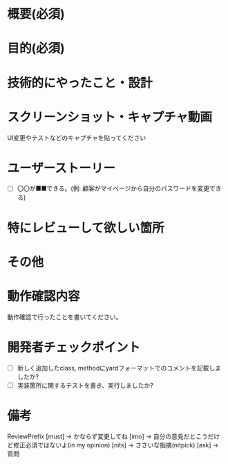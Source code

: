 # 概要(必須)

# 目的(必須)

# 技術的にやったこと・設計

# スクリーンショット・キャプチャ動画
UI変更やテストなどのキャプチャを貼ってください 

# ユーザーストーリー
- [ ] 〇〇が■■できる。(例: 顧客がマイページから自分のパスワードを変更できる)

# 特にレビューして欲しい箇所

# その他

# 動作確認内容
動作確認で行ったことを書いてください。

# 開発者チェックポイント
- [ ] 新しく追加したclass, methodにyardフォーマットでのコメントを記載しましたか?
- [ ] 実装箇所に関するテストを書き、実行しましたか?

# 備考
ReviewPrefix
[must] → かならず変更してね
[imo]  → 自分の意見だとこうだけど修正必須ではないよ(in my opinion)
[nits] → ささいな指摘(nitpick)
[ask]  → 質問

